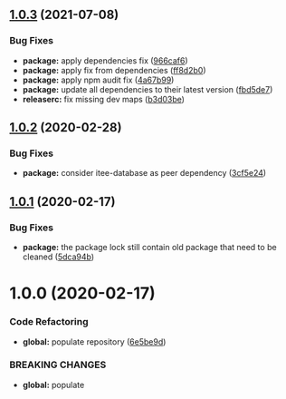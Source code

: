 ## [1.0.3](https://github.com/Itee/itee-sqlserver/compare/v1.0.2...v1.0.3) (2021-07-08)


### Bug Fixes

* **package:** apply dependencies fix ([966caf6](https://github.com/Itee/itee-sqlserver/commit/966caf6b4cf525ffa952fc440f54410cba2d7e49))
* **package:** apply fix from dependencies ([ff8d2b0](https://github.com/Itee/itee-sqlserver/commit/ff8d2b034e08c3ff5c5f29806e51cf660c428d7d))
* **package:** apply npm audit fix ([4a67b99](https://github.com/Itee/itee-sqlserver/commit/4a67b99a2073ecba67e7e99527a534706e0ff2b6))
* **package:** update all dependencies to their latest version ([fbd5de7](https://github.com/Itee/itee-sqlserver/commit/fbd5de7385a4b5dfc3596a96f4dbb1e1e1163027))
* **releaserc:** fix missing dev maps ([b3d03be](https://github.com/Itee/itee-sqlserver/commit/b3d03be517eec1c52e4b32e5315a84133d2b022a))

## [1.0.2](https://github.com/Itee/itee-sqlserver/compare/v1.0.1...v1.0.2) (2020-02-28)


### Bug Fixes

* **package:** consider itee-database as peer dependency ([3cf5e24](https://github.com/Itee/itee-sqlserver/commit/3cf5e245d58bd7205b5158b504b2b0da6bc408a0))

## [1.0.1](https://github.com/Itee/itee-sqlserver/compare/v1.0.0...v1.0.1) (2020-02-17)


### Bug Fixes

* **package:** the package lock still contain old package that need to be cleaned ([5dca94b](https://github.com/Itee/itee-sqlserver/commit/5dca94b3fe4ecec29af16d9cee93622da6267e56))

# 1.0.0 (2020-02-17)


### Code Refactoring

* **global:** populate repository ([6e5be9d](https://github.com/Itee/itee-sqlserver/commit/6e5be9dca6d7c7a23d07cdc97888c5bf85f248d9))


### BREAKING CHANGES

* **global:** populate

